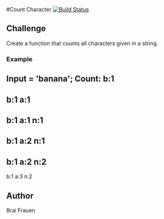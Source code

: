 #Count Character
[![Build Status](https://travis-ci.com/ashabrai/parentChildTree.svg?branch=master)](https://travis-ci.com/ashabrai/parentChildTree)
## Challenge
Create a function that counts all characters given in a string.

### Example

Input = 'banana';
Count:
b:1
-
b:1
a:1
-
b:1
a:1
n:1
-
b:1
a:2
n:1
-
b:1
a:2
n:2
-
b:1
a:3
n:2

## Author 
Brai Frauen

